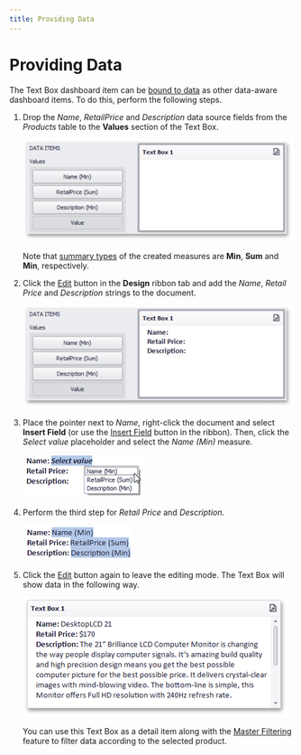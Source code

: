 ```yaml
---
title: Providing Data
---
```

# Providing Data
The Text Box dashboard item can be [bound to data](../../../../../dashboard-for-desktop/articles/dashboard-designer/binding-dashboard-items-to-data.md) as other data-aware dashboard items. To do this, perform the following steps.
1. Drop the _Name_, _RetailPrice_ and _Description_ data source fields from the _Products_ table to the **Values** section of the Text Box.
	
	![TextBoxBind_ValuesSection](../../../../images/Img123342.png)
	
	Note that [summary types](../../../../../dashboard-for-desktop/articles/dashboard-designer/data-shaping/summarization.md) of the created measures are **Min**, **Sum** and **Min**, respectively.
2. Click the [Edit](../../../../../dashboard-for-desktop/articles/dashboard-designer/designing-dashboard-items/text-box/editing-text.md) button in the **Design** ribbon tab and add the _Name_, _Retail Price_ and _Description_ strings to the document.
	
	![TextBoxBind_NewDocument](../../../../images/Img123341.png)
3. Place the pointer next to _Name_, right-click the document and select **Insert Field** (or use the [Insert Field](../../../../../dashboard-for-desktop/articles/dashboard-designer/designing-dashboard-items/text-box/editing-text.md) button in the ribbon). Then, click the _Select value_ placeholder and select the _Name (Min)_ measure.
	
	![TextBoxBind_FieldContextMenu](../../../../images/Img123343.png)
4. Perform the third step for _Retail Price_ and _Description_.
	
	![TextBoxBind_Bound](../../../../images/Img123348.png)
5. Click the [Edit](../../../../../dashboard-for-desktop/articles/dashboard-designer/designing-dashboard-items/text-box/editing-text.md) button again to leave the editing mode. The Text Box will show data in the following way.
	
	![TextBoxBind_FinalDocument](../../../../images/Img123350.png)
	
	You can use this Text Box as a detail item along with the [Master Filtering](../../../../../dashboard-for-desktop/articles/dashboard-designer/designing-dashboard-items/text-box/interactivity.md) feature to filter data according to the selected product.